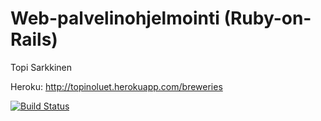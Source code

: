 Web-palvelinohjelmointi (Ruby-on-Rails)
=======
Topi Sarkkinen

Heroku: http://topinoluet.herokuapp.com/breweries

[![Build Status](https://travis-ci.org/topisark/Ratebeer.png?branch=master)](https://travis-ci.org/topisark/Ratebeer)
